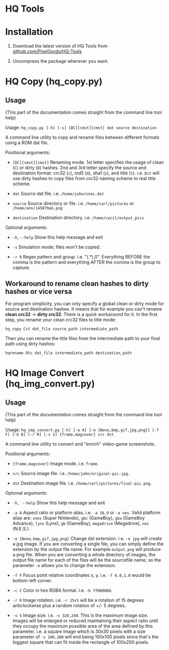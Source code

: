 # HQ Tools

Installation
============

1. Download the latest version of HQ Tools from [github.com/PixelGordo/HQ-Tools](https://github.com/PixelGordo/HQ-Tools/archive/master.zip) 

2. Uncompress the package wherever you want.


HQ Copy (hq_copy.py)
====================

Usage
-----

(This part of the documentation comes straight from the command line tool help)

Usage: `hq_copy.py [-h] [-s] [DC][cmst][cmst] dat source destination`

A command line utility to copy and rename files between different formats
using a ROM dat file.

Positional arguments:

* `[DC][cmst][cmst]`  Renaming mode. 1st letter specifies the usage of clean (`C`)
                      or dirty (`D`) hashes. 2nd and 3rd letter specify the source
                      and destination format: crc32 (`c`), md5 (`m`), sha1 (`s`), and
                      title (`t`). i.e. `Dct` will use dirty hashes to copy files
                      from crc32 naming scheme to real title scheme.

* `dat`               Source dat file. i.e. `/home/john/snes.dat`

* `source`            Source directory or file. i.e. `/home/carl/pictures` or
                      `/home/ann/145879ab.png`

* `destination`       Destination directory. i.e. `/home/cecil/output_pics`

Optional arguments:

* `-h`, `--help`      Show this help message and exit

* `-s`                Simulation mode; files won't be copied.

* `-r R`              Regex pattern and group. i.e. "(.*),0". Everything BEFORE
                      the comma is the pattern and everything AFTER the comma is
                      the group to capture.


Workaround to rename clean hashes to dirty hashes or vice versa
---------------------------------------------------------------

For program simplicity, you can only specify a global clean or dirty mode for source and destination hashes. It means
that for example you can't rename **clean crc32** -> **dirty crc32**. There is a quick workaround for it. In the first
step, you rename your clean crc32 files to title mode:

    hq_copy Cct dat_file source_path intermediate_path
    
Then you can rename the title files from the intermediate path to your final path using dirty hashes:

    hqrename Dtc dat_file intermediate_path destination_path


HQ Image Convert (hq_img_convert.py)
====================================

Usage
-----

(This part of the documentation comes straight from the command line tool help)

Usage: `hq_img_convert.py [-h] [-a A] [-e {None,bmp,gif,jpg,png}] [-f F] [-b B] [-r R] [-s S] {frame,magcover} src dst`

A command line utility to convert and "enrich" video-game screenshots.

Positional arguments:

* `{frame,magcover}`  Image mode. i.e. `frame`.

* `src`               Source image file. i.e. `/home/john/original-pic.jpg`.

* `dst`                   Destination image file. i.e. `/home/carl/pictures/final-pic.png`.

Optional arguments:

* `-h, --help`        Show this help message and exit

* `-a A`              Aspect ratio or platform alias. i.e. `-a 16,9` or `-a nes`. Valid platform alias are: `snes`
                      (Super Nintendo), `gbc` (GameBoy), `gba` (GameBoy Advance), `lynx` (Lynx), `gb` (GameBoy),
                      `megadrive` (Megadrive), `nes` (N.E.S.).

* `-e {None,bmp,gif,jpg,png}` Change dst extension. i.e. `-e jpg` will create a jpg image. If you are converting a
                      single file, you can simply define the extension by the output file name. For example `output.png`
                      will produce a png file. When you are converting a whole directory of images, the output file name
                      for each of the files will be the sourcefile name; so the parameter `-e` allows you to change the
                      extension.
* `-f F`              Focus point relative coordinates x, y. i.e. `-f 0.0,1.0` would be bottom-left corner.

* `-c C`              Color in hex RGBA format. i.e. `-b ff000080`.

* `-r R`              Image rotation. i.e. `-r 15+5` will be a rotation of 15 degrees anticlockwise plus a random
                      rotation of +/- 5 degrees.

* `-s S`              Image size. i.e. `-s 320,240`. This is the maximum image size. Images will be enlarged or reduced
                      maintaining their aspect ratio until they occupy the maximum possible area of the area defined by
                      this parameter. i.e. a square image which is 30x30 pixels with a size parameter of `-s 100,200`
                      will end being 100x100 pixels since that's the biggest square that can fit inside the rectangle of
                      100x200 pixels.
